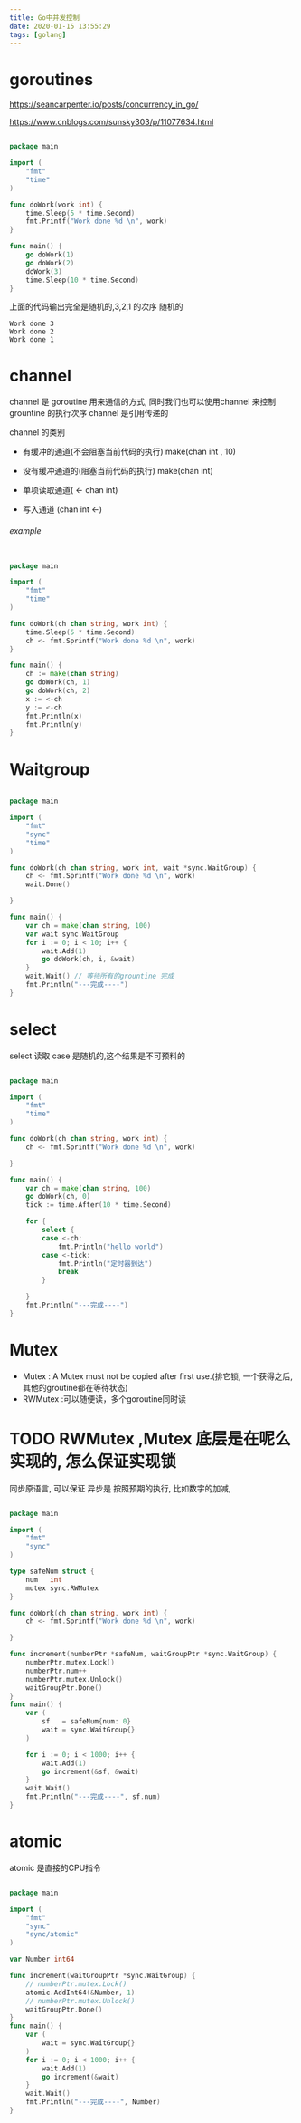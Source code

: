 ```yaml
---
title: Go中并发控制
date: 2020-01-15 13:55:29
tags: [golang]
---
```



# goroutines 
https://seancarpenter.io/posts/concurrency_in_go/

https://www.cnblogs.com/sunsky303/p/11077634.html

```go

package main

import (
	"fmt"
	"time"
)

func doWork(work int) {
	time.Sleep(5 * time.Second)
	fmt.Printf("Work done %d \n", work)
}

func main() {
	go doWork(1)
	go doWork(2)
	doWork(3)
	time.Sleep(10 * time.Second)
}


```
上面的代码输出完全是随机的,3,2,1 的次序 随机的
```
Work done 3 
Work done 2 
Work done 1 
```

# channel 

channel 是 goroutine 用来通信的方式, 同时我们也可以使用channel 来控制grountine 的执行次序
channel 是引用传递的

channel 的类别
-  有缓冲的通道(不会阻塞当前代码的执行) make(chan int , 10)
-  没有缓冲通道的(阻塞当前代码的执行) make(chan int)

- 单项读取通道( <- chan int)
- 写入通道 (chan int <-)

###### example

```go

package main

import (
	"fmt"
	"time"
)

func doWork(ch chan string, work int) {
	time.Sleep(5 * time.Second)
	ch <- fmt.Sprintf("Work done %d \n", work)
}

func main() {
	ch := make(chan string)
	go doWork(ch, 1)
	go doWork(ch, 2)
	x := <-ch
	y := <-ch
	fmt.Println(x)
	fmt.Println(y)
}


```


# Waitgroup


```go

package main

import (
	"fmt"
	"sync"
	"time"
)

func doWork(ch chan string, work int, wait *sync.WaitGroup) {
	ch <- fmt.Sprintf("Work done %d \n", work)
	wait.Done()

}

func main() {
	var ch = make(chan string, 100)
	var wait sync.WaitGroup
	for i := 0; i < 10; i++ {
		wait.Add(1)
		go doWork(ch, i, &wait)
	}
	wait.Wait() // 等待所有的grountine 完成
	fmt.Println("---完成----")
}

```



# select

select 读取 case 是随机的,这个结果是不可预料的

```go

package main

import (
	"fmt"
	"time"
)

func doWork(ch chan string, work int) {
	ch <- fmt.Sprintf("Work done %d \n", work)

}

func main() {
	var ch = make(chan string, 100)
	go doWork(ch, 0)
	tick := time.After(10 * time.Second)

	for {
		select {
		case <-ch:
			fmt.Println("hello world")
		case <-tick:
			fmt.Println("定时器到达")
			break
		}

	}
	fmt.Println("---完成----")
}

```

# Mutex 
- Mutex  : A Mutex must not be copied after first use.(排它锁, 一个获得之后,其他的groutine都在等待状态)
- RWMutex :可以随便读，多个goroutine同时读

# TODO  RWMutex ,Mutex 底层是在呢么实现的, 怎么保证实现锁
同步原语言, 可以保证 异步是 按照预期的执行, 比如数字的加减,
```go

package main

import (
	"fmt"
	"sync"
)

type safeNum struct {
	num   int
	mutex sync.RWMutex
}

func doWork(ch chan string, work int) {
	ch <- fmt.Sprintf("Work done %d \n", work)

}

func increment(numberPtr *safeNum, waitGroupPtr *sync.WaitGroup) {
	numberPtr.mutex.Lock()
	numberPtr.num++
	numberPtr.mutex.Unlock()
	waitGroupPtr.Done()
}
func main() {
	var (
		sf   = safeNum{num: 0}
		wait = sync.WaitGroup{}
	)

	for i := 0; i < 1000; i++ {
		wait.Add(1)
		go increment(&sf, &wait)
	}
	wait.Wait()
	fmt.Println("---完成----", sf.num)
}


```

# atomic

atomic 是直接的CPU指令
```go

package main

import (
	"fmt"
	"sync"
	"sync/atomic"
)

var Number int64

func increment(waitGroupPtr *sync.WaitGroup) {
	// numberPtr.mutex.Lock()
	atomic.AddInt64(&Number, 1)
	// numberPtr.mutex.Unlock()
	waitGroupPtr.Done()
}
func main() {
	var (
		wait = sync.WaitGroup{}
	)
	for i := 0; i < 1000; i++ {
		wait.Add(1)
		go increment(&wait)
	}
	wait.Wait()
	fmt.Println("---完成----", Number)
}


```